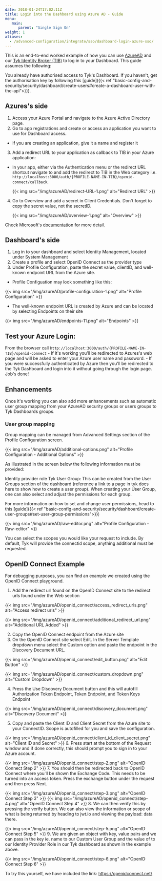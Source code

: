 ```yaml
---
date: 2018-01-24T17:02:11Z
title: Login into the Dashboard using Azure AD - Guide
menu:
   main:
      parent: "Single Sign On"
weight: 1
aliases:
  - /advanced-configuration/integrate/sso/dashboard-login-azure-sso/
---
```


This is an end-to-end worked example of how you can use [AzureAD](https://azure.microsoft.com/en-gb/services/active-directory/) and our [Tyk Identity Broker (TIB)](https://tyk.io/docs/concepts/tyk-components/identity-broker/
) to log in to your Dashboard.
This guide assumes the following:

You already have authorised access to Tyk's Dashboard. If you haven't, get the authorisation key by following this [guide]({{< ref "basic-config-and-security/security/dashboard/create-users#create-a-dashboard-user-with-the-api">}}).

## Azures's side
1. Access your Azure Portal and navigate to the Azure Active Directory page.
2. Go to app registrations and create or access an application you want to use for Dashboard access.
  - If you are creating an application, give it a name and register it 
3. Add a redirect URL to your application as callback to TIB in your Azure application:
  - In your app, either via the Authentication menu or the redirect URL shortcut navigate to and add the redirect to TIB in the Web category i.e. `http://localhost:3000/auth/{PROFILE-NAME-IN-TIB}/openid-connect/callback`.

    {{< img src="/img/azureAD/redirect-URL-1.png" alt="Redirect URL" >}}
4. Go to Overview and add a secret in Client Credentials. Don't forget to copy the secret value, not the secretID. 

   {{< img src="/img/azureAD/overview-1.png" alt="Overview" >}}

Check Microsoft's [documentation](https://docs.microsoft.com/en-us/azure/active-directory/develop/quickstart-register-app) for more detail.

## Dashboard's side 
1. Log in to your dashboard and select Identity Management, located under System Management
2. Create a profile and select OpenID Connect as the provider type
3. Under Profile Configuration, paste the secret value, clientID, and well-known endpoint URL from the Azure site. 
  - Profile Configuation may look something like this:

  {{< img src="/img/azureAD/profile-configuration-1.png" alt="Profile Configuration" >}}

  - The well-known endpoint URL is created by Azure and can be located by selecting Endpoints on their site

  {{< img src="/img/azureAD/endpoints-11.png" alt="Endpoints" >}}

## Test your Azure Login:
   From the browser call `http://localhost:3000/auth/{PROFILE-NAME-IN-TIB}/openid-connect`
    - If it's working you'll be redirected to Azures's web page and will be asked to enter your Azure user name and password.
    - If you were successfully authenticated by Azure then you'll be redirected to the Tyk Dashboard and login into it without going through the login page. Job's done!

## Enhancements

Once it's working you can also add more enhancements such as automatic user group mapping from your AzureAD security groups or users groups to Tyk Dashboards groups.

### User group mapping
Group mapping can be managed from Advanced Settings section of the Profile Configuration screen.

{{< img src="/img/azureAD/additional-options.png" alt="Profile Configuration - Additional Options" >}}

As illustrated in the screen below the following information must be provided:

Identity provider role
Tyk User Group: This can be created from the User Groups section of the dashboard (reference a link to a page in tyk docs here to show how to create a user group). When creating your User Group, one can also select and adjust the permissions for each group. 

For more information on how to set and change user permissions, head to this [guide]({{< ref "basic-config-and-security/security/dashboard/create-user-groups#set-user-group-permissions">}})

{{< img src="/img/azureAD/raw-editor.png" alt="Profile Configuration - Raw-editor" >}}

You can select the scopes you would like your request to include. By default, Tyk will provide the connectid scope, anything additional must be requested.

## OpenID Connect Example
For debugging purposes, you can find an example we created using the OpenID Connect playground.
1. Add the redirect url found on the OpenID Connect site to the redirect urls found under the Web section

{{< img src="/img/azureAD/openid_connect/access_redirect_urls.png" alt="Access redirect urls" >}}

{{< img src="/img/azureAD/openid_connect/additional_redirect_url.png" alt="Additional URL Added" >}}

 2. Copy the OpenID Connect endpoint from the Azure site
 3. On the OpenID Connect site select Edit. In the Server Template dropdown menu select the Custom option and paste the endpoint in the Discovery Document URL. 

 {{< img src="/img/azureAD/openid_connect/edit_button.png" alt="Edit Button" >}}

 {{< img src="/img/azureAD/openid_connect/custom_dropdown.png" alt="Custom Dropdown" >}}

 4. Press the Use Discovery Document button and this will autofill Authorization Token Endpoint, Token Endpoint, and Token Keys Endpoint

 {{< img src="/img/azureAD/openid_connect/discovery_document.png" alt="Discovery Document" >}}

 5. Copy and paste the Client ID and Client Secret from the Azure site to your ConnectID. Scope is autofilled for you and save the configuration.

{{< img src="/img/azureAD/openid_connect/client_id_client_secret.png" alt="Client ID and Secret" >}}
6. Press start at the bottom of the Request window and if done correctly, this should prompt you to sign in to your Azure account.

{{< img src="/img/azureAD/openid_connect/step-2.png" alt="OpenID Connect Step 2" >}}
7. You should then be redirected back to OpenID Connect where you'll be shown the Exchange Code. This needs to be turned into an access token. Press the exchange button under the request and then press Next.

{{< img src="/img/azureAD/openid_connect/step-3.png" alt="OpenID Connect Step 3" >}}
{{< img src="/img/azureAD/openid_connect/step-4.png" alt="OpenID Connect Step 4" >}}
8. We can then verify this by pressing the verify button. We can also view the information or scope of what is being returned by heading to jwt.io and viewing the payload: data there.

{{< img src="/img/azureAD/openid_connect/step-5.png" alt="OpenID Connect Step 5" >}}
9. We are given an object with key, value pairs and we can pass in the key ie. name to our Custom User Group and the value of to our Identity Provider Role in our Tyk dashboard as shown in the example above. 

{{< img src="/img/azureAD/openid_connect/step-6.png" alt="OpenID Connect Step 6" >}}

To try this yourself, we have included the link: https://openidconnect.net/